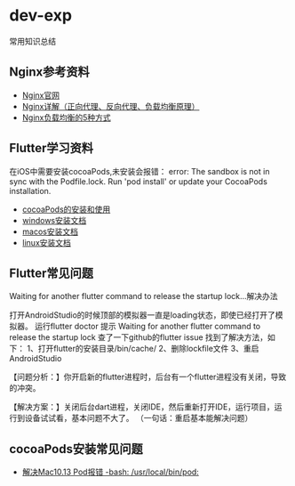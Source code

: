 # dev-exp
常用知识总结

## Nginx参考资料

- [Nginx官网](https://nginx.org/en/download.html)
- [Nginx详解（正向代理、反向代理、负载均衡原理）](https://blog.csdn.net/tsummerb/article/details/79248015)
- [Nginx负载均衡的5种方式](https://blog.csdn.net/zhang6622056/article/details/82586936)



## Flutter学习资料
在iOS中需要安装cocoaPods,未安装会报错：
 error: The sandbox is not in sync with the Podfile.lock. Run 'pod install' or update your CocoaPods installation.

- [cocoaPods的安装和使用](https://www.jianshu.com/p/b656c3c59af5)
- [windows安装文档](https://blog.csdn.net/m075097/article/details/79639116)
- [macos安装文档](https://blog.csdn.net/wangjunling888/article/details/80768285)
- [linux安装文档](https://flutter.io/setup-linux/)


## Flutter常见问题
  Waiting for another flutter command to release the startup lock...解决办法
  
  打开AndroidStudio的时候顶部的模拟器一直是loading状态，即使已经打开了模拟器。 
  运行flutter doctor 提示
  Waiting for another flutter command to release the startup lock
  查了一下github的flutter issue 找到了解决方法，如下：
  1、打开flutter的安装目录/bin/cache/ 
  2、删除lockfile文件 
  3、重启AndroidStudio
  
【问题分析：】你开启新的flutter进程时，后台有一个flutter进程没有关闭，导致的冲突。

【解决方案：】关闭后台dart进程，关闭IDE，然后重新打开IDE，运行项目，运行到设备试试看，基本问题不大了。
（一句话：重启基本能解决问题）


## cocoaPods安装常见问题

- [解决Mac10.13 Pod报错 -bash: /usr/local/bin/pod: ](https://blog.csdn.net/xuyang844175181/article/details/79162068) 
